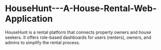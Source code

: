 # HouseHunt---A-House-Rental-Web-Application
HouseHunt is a rental platform that connects property owners and house seekers. It offers role-based dashboards for users (renters), owners, and admins to simplify the rental process.
